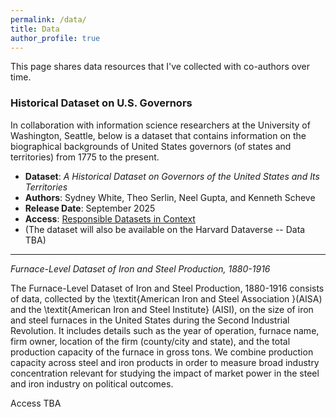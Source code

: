 ```yaml
---
permalink: /data/
title: Data
author_profile: true
---
```


This page shares data resources that I've collected with co-authors over time.  

### Historical Dataset on U.S. Governors

In collaboration with information science researchers at the University of Washington, Seattle, below is a dataset that contains information on the biographical backgrounds of United States governors (of states and territories) from 1775 to the present.

- **Dataset**: *A Historical Dataset on Governors of the United States and Its Territories*  
- **Authors**: Sydney White, Theo Serlin, Neel Gupta, and Kenneth Scheve  
- **Release Date**: September 2025  
- **Access**: [Responsible Datasets in Context](https://www.responsible-datasets-in-context.com/posts/gubernatorial-bios/)  
- (The dataset will also be available on the Harvard Dataverse -- Data TBA) 

---

*Furnace-Level Dataset of Iron and Steel Production, 1880-1916*

The Furnace-Level Dataset of Iron and Steel Production, 1880-1916 consists of data, collected by the \textit{American Iron and Steel Association }(AISA) and the \textit{American Iron and Steel Institute} (AISI), on the size of iron and steel furnaces in the United States during the Second Industrial Revolution. It includes details such as the year of operation, furnace name, firm owner, location of the firm (county/city and state), and the total production capacity of the furnace in gross tons. We combine production capacity across steel and iron products in order to measure broad industry concentration relevant for studying the impact of market power in the steel and iron industry on political outcomes. 

Access TBA 
